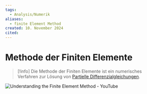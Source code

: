 ```yaml
---
tags:
  - Analysis/Numerik
aliases:
  - finite Element Method
created: 10. November 2024
cited:
---
```


# Methode der Finiten Elemente

> [!info] Die Methode der Finiten Elemente ist ein numerisches Verfahren zur Lösung von [Partielle Differenzialgleichungen](Partielle%20Differenzialgleichung.md).

![Understanding the Finite Element Method - YouTube](https://www.youtube.com/watch?v=GHjopp47vvQ)